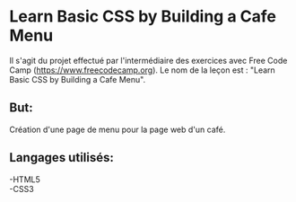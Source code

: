 # Learn Basic CSS by Building a Cafe Menu  
  
Il s'agit du projet effectué par l'intermédiaire des exercices avec Free Code Camp (https://www.freecodecamp.org). Le nom de la leçon est : "Learn Basic CSS by Building a Cafe Menu".   
  
## But:  
Création d'une page de menu pour la page web d'un café.  
  
## Langages utilisés:  
-HTML5  
-CSS3